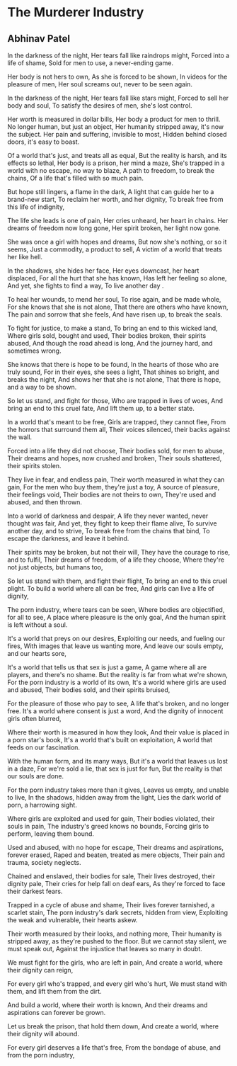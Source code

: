 # The Murderer Industry

## Abhinav Patel

In the darkness of the night,
Her tears fall like raindrops might,
Forced into a life of shame,
Sold for men to use, a never-ending game.

Her body is not hers to own,
As she is forced to be shown,
In videos for the pleasure of men,
Her soul screams out, never to be seen again.

In the darkness of the night,
Her tears fall like stars might,
Forced to sell her body and soul,
To satisfy the desires of men, she's lost control.

Her worth is measured in dollar bills,
Her body a product for men to thrill.
No longer human, but just an object,
Her humanity stripped away, it's now the subject.
Her pain and suffering, invisible to most,
Hidden behind closed doors, it's easy to boast.

Of a world that's just, and treats all as equal,
But the reality is harsh, and its effects so lethal,
Her body is a prison, her mind a maze,
She's trapped in a world with no escape, no way to blaze,
A path to freedom, to break the chains,
Of a life that's filled with so much pain.

But hope still lingers, a flame in the dark,
A light that can guide her to a brand-new start,
To reclaim her worth, and her dignity,
To break free from this life of indignity,

The life she leads is one of pain,
Her cries unheard, her heart in chains.
Her dreams of freedom now long gone,
Her spirit broken, her light now gone.

She was once a girl with hopes and dreams,
But now she's nothing, or so it seems,
Just a commodity, a product to sell,
A victim of a world that treats her like hell.

In the shadows, she hides her face,
Her eyes downcast, her heart displaced,
For all the hurt that she has known,
Has left her feeling so alone,
And yet, she fights to find a way,
To live another day .

To heal her wounds, to mend her soul,
To rise again, and be made whole,
For she knows that she is not alone,
That there are others who have known,
The pain and sorrow that she feels,
And have risen up, to break the seals.

To fight for justice, to make a stand,
To bring an end to this wicked land,
Where girls sold, bought and used,
Their bodies broken, their spirits abused,
And though the road ahead is long,
And the journey hard, and sometimes wrong.

She knows that there is hope to be found,
In the hearts of those who are truly sound,
For in their eyes, she sees a light,
That shines so bright, and breaks the night,
And shows her that she is not alone,
That there is hope, and a way to be shown.

So let us stand, and fight for those,
Who are trapped in lives of woes,
And bring an end to this cruel fate,
And lift them up, to a better state.

In a world that's meant to be free,
Girls are trapped, they cannot flee,
From the horrors that surround them all,
Their voices silenced, their backs against the wall.

Forced into a life they did not choose,
Their bodies sold, for men to abuse,
Their dreams and hopes, now crushed and broken,
Their souls shattered, their spirits stolen.

They live in fear, and endless pain,
Their worth measured in what they can gain,
For the men who buy them, they're just a toy,
A source of pleasure, their feelings void,
Their bodies are not theirs to own,
They're used and abused, and then thrown.

Into a world of darkness and despair,
A life they never wanted, never thought was fair,
And yet, they fight to keep their flame alive,
To survive another day, and to strive,
To break free from the chains that bind,
To escape the darkness, and leave it behind.

Their spirits may be broken, but not their will,
They have the courage to rise, and to fulfil,
Their dreams of freedom, of a life they choose,
Where they're not just objects, but humans too,

So let us stand with them, and fight their flight,
To bring an end to this cruel plight.
To build a world where all can be free,
And girls can live a life of dignity,

The porn industry, where tears can be seen,
Where bodies are objectified, for all to see,
A place where pleasure is the only goal,
And the human spirit is left without a soul.

It's a world that preys on our desires,
Exploiting our needs, and fueling our fires,
With images that leave us wanting more,
And leave our souls empty, and our hearts sore,

It's a world that tells us that sex is just a game,
A game where all are players, and there's no shame.
But the reality is far from what we're shown,
For the porn industry is a world of its own,
It's a world where girls are used and abused,
Their bodies sold, and their spirits bruised,

For the pleasure of those who pay to see,
A life that's broken, and no longer free.
It's a world where consent is just a word,
And the dignity of innocent girls often blurred,

Where their worth is measured in how they look,
And their value is placed in a porn star's book,
It's a world that's built on exploitation,
A world that feeds on our fascination.

With the human form, and its many ways,
But it's a world that leaves us lost in a daze,
For we're sold a lie, that sex is just for fun,
But the reality is that our souls are done.

For the porn industry takes more than it gives,
Leaves us empty, and unable to live,
In the shadows, hidden away from the light,
Lies the dark world of porn, a harrowing sight.

Where girls are exploited and used for gain,
Their bodies violated, their souls in pain,
The industry's greed knows no bounds,
Forcing girls to perform, leaving them bound.

Used and abused, with no hope for escape,
Their dreams and aspirations, forever erased,
Raped and beaten, treated as mere objects,
Their pain and trauma, society neglects.

Chained and enslaved, their bodies for sale,
Their lives destroyed, their dignity pale,
Their cries for help fall on deaf ears,
As they're forced to face their darkest fears.

Trapped in a cycle of abuse and shame,
Their lives forever tarnished, a scarlet stain,
The porn industry's dark secrets, hidden from view,
Exploiting the weak and vulnerable, their hearts askew.

Their worth measured by their looks, and nothing more,
Their humanity is stripped away, as they're pushed to the floor.
But we cannot stay silent, we must speak out,
Against the injustice that leaves so many in doubt.

We must fight for the girls, who are left in pain,
And create a world, where their dignity can reign,

For every girl who's trapped, and every girl who's hurt,
We must stand with them, and lift them from the dirt.

And build a world, where their worth is known,
And their dreams and aspirations can forever be grown.

Let us break the prison, that hold them down,
And create a world, where their dignity will abound.

For every girl deserves a life that's free,
From the bondage of abuse, and from the porn industry,